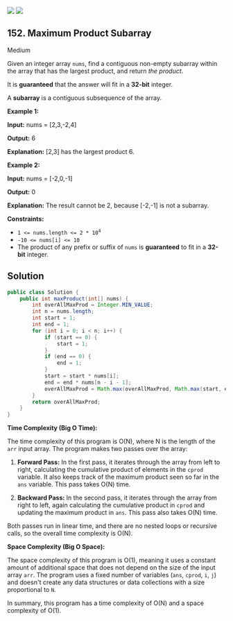 [![](https://img.shields.io/github/stars/javadev/LeetCode-in-Java?label=Stars&style=flat-square)](https://github.com/javadev/LeetCode-in-Java)
[![](https://img.shields.io/github/forks/javadev/LeetCode-in-Java?label=Fork%20me%20on%20GitHub%20&style=flat-square)](https://github.com/javadev/LeetCode-in-Java/fork)

## 152\. Maximum Product Subarray

Medium

Given an integer array `nums`, find a contiguous non-empty subarray within the array that has the largest product, and return _the product_.

It is **guaranteed** that the answer will fit in a **32-bit** integer.

A **subarray** is a contiguous subsequence of the array.

**Example 1:**

**Input:** nums = [2,3,-2,4]

**Output:** 6

**Explanation:** [2,3] has the largest product 6. 

**Example 2:**

**Input:** nums = [-2,0,-1]

**Output:** 0

**Explanation:** The result cannot be 2, because [-2,-1] is not a subarray. 

**Constraints:**

*   <code>1 <= nums.length <= 2 * 10<sup>4</sup></code>
*   `-10 <= nums[i] <= 10`
*   The product of any prefix or suffix of `nums` is **guaranteed** to fit in a **32-bit** integer.

## Solution

```java
public class Solution {
    public int maxProduct(int[] nums) {
        int overAllMaxProd = Integer.MIN_VALUE;
        int n = nums.length;
        int start = 1;
        int end = 1;
        for (int i = 0; i < n; i++) {
            if (start == 0) {
                start = 1;
            }
            if (end == 0) {
                end = 1;
            }
            start = start * nums[i];
            end = end * nums[n - i - 1];
            overAllMaxProd = Math.max(overAllMaxProd, Math.max(start, end));
        }
        return overAllMaxProd;
    }
}
```

**Time Complexity (Big O Time):**

The time complexity of this program is O(N), where N is the length of the `arr` input array. The program makes two passes over the array:

1. **Forward Pass:** In the first pass, it iterates through the array from left to right, calculating the cumulative product of elements in the `cprod` variable. It also keeps track of the maximum product seen so far in the `ans` variable. This pass takes O(N) time.

2. **Backward Pass:** In the second pass, it iterates through the array from right to left, again calculating the cumulative product in `cprod` and updating the maximum product in `ans`. This pass also takes O(N) time.

Both passes run in linear time, and there are no nested loops or recursive calls, so the overall time complexity is O(N).

**Space Complexity (Big O Space):**

The space complexity of this program is O(1), meaning it uses a constant amount of additional space that does not depend on the size of the input array `arr`. The program uses a fixed number of variables (`ans`, `cprod`, `i`, `j`) and doesn't create any data structures or data collections with a size proportional to `N`.

In summary, this program has a time complexity of O(N) and a space complexity of O(1).
